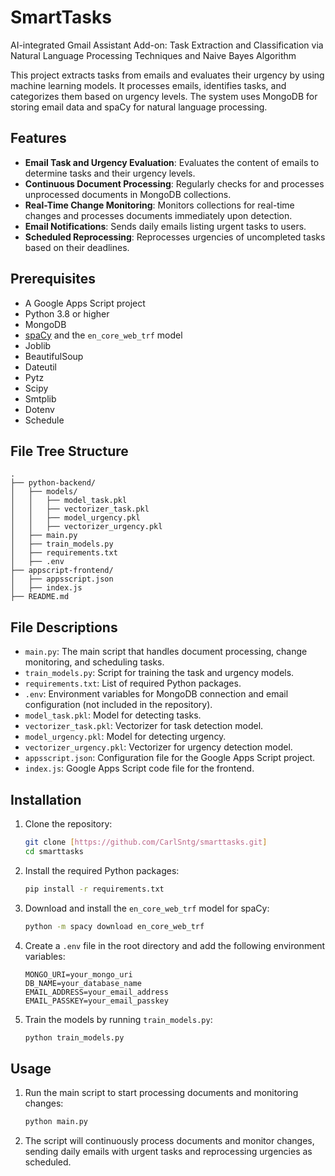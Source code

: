# SmartTasks
AI-integrated Gmail Assistant Add-on: Task Extraction and Classification via Natural Language Processing Techniques and Naive Bayes Algorithm

This project extracts tasks from emails and evaluates their urgency by using machine learning models. It processes emails, identifies tasks, and categorizes them based on urgency levels. The system uses MongoDB for storing email data and spaCy for natural language processing.

## Features

- **Email Task and Urgency Evaluation**: Evaluates the content of emails to determine tasks and their urgency levels.
- **Continuous Document Processing**: Regularly checks for and processes unprocessed documents in MongoDB collections.
- **Real-Time Change Monitoring**: Monitors collections for real-time changes and processes documents immediately upon detection.
- **Email Notifications**: Sends daily emails listing urgent tasks to users.
- **Scheduled Reprocessing**: Reprocesses urgencies of uncompleted tasks based on their deadlines.

## Prerequisites

- A Google Apps Script project
- Python 3.8 or higher
- MongoDB
- [spaCy](https://spacy.io/) and the `en_core_web_trf` model
- Joblib
- BeautifulSoup
- Dateutil
- Pytz
- Scipy
- Smtplib
- Dotenv
- Schedule

## File Tree Structure 

```plaintext
.
├── python-backend/
│   ├── models/
│   │   ├── model_task.pkl
│   │   ├── vectorizer_task.pkl
│   │   ├── model_urgency.pkl
│   │   ├── vectorizer_urgency.pkl
│   ├── main.py
│   ├── train_models.py
│   ├── requirements.txt
│   ├── .env
├── appscript-frontend/
│   ├── appsscript.json
│   ├── index.js
├── README.md
```

## File Descriptions

- `main.py`: The main script that handles document processing, change monitoring, and scheduling tasks.
- `train_models.py`: Script for training the task and urgency models.
- `requirements.txt`: List of required Python packages.
- `.env`: Environment variables for MongoDB connection and email configuration (not included in the repository).
- `model_task.pkl`: Model for detecting tasks.
- `vectorizer_task.pkl`: Vectorizer for task detection model.
- `model_urgency.pkl`: Model for detecting urgency.
- `vectorizer_urgency.pkl`: Vectorizer for urgency detection model.
- `appsscript.json`: Configuration file for the Google Apps Script project.
- `index.js`: Google Apps Script code file for the frontend.

## Installation

1. Clone the repository:

   ```bash
   git clone [https://github.com/CarlSntg/smarttasks.git]
   cd smarttasks
   ```

2. Install the required Python packages:

   ```bash
   pip install -r requirements.txt
   ```

3. Download and install the `en_core_web_trf` model for spaCy:

   ```bash
   python -m spacy download en_core_web_trf
   ```

4. Create a `.env` file in the root directory and add the following environment variables:

   ```plaintext
   MONGO_URI=your_mongo_uri
   DB_NAME=your_database_name
   EMAIL_ADDRESS=your_email_address
   EMAIL_PASSKEY=your_email_passkey
   ```

5. Train the models by running `train_models.py`:

   ```bash
   python train_models.py
   ```

## Usage

1. Run the main script to start processing documents and monitoring changes:

   ```bash
   python main.py
   ```

2. The script will continuously process documents and monitor changes, sending daily emails with urgent tasks and reprocessing urgencies as scheduled.
